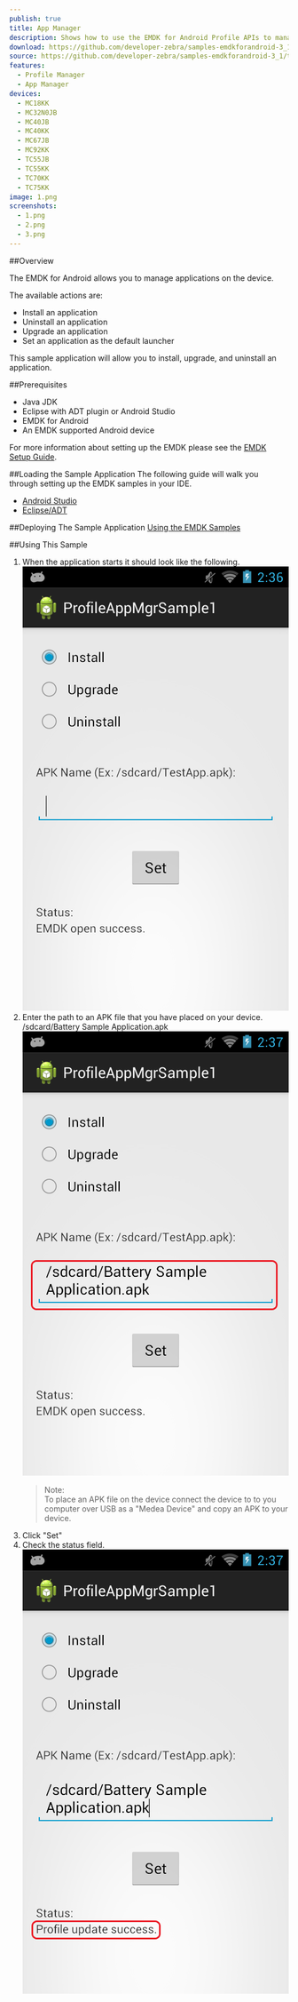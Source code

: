 ```yaml
---
publish: true
title: App Manager
description: Shows how to use the EMDK for Android Profile APIs to manage App Manager profiles.
download: https://github.com/developer-zebra/samples-emdkforandroid-3_1/archive/ProfileAppMgrSample1.zip
source: https://github.com/developer-zebra/samples-emdkforandroid-3_1/tree/ProfileAppMgrSample1
features: 
  - Profile Manager
  - App Manager
devices: 
  - MC18KK
  - MC32N0JB
  - MC40JB
  - MC40KK
  - MC67JB
  - MC92KK
  - TC55JB
  - TC55KK
  - TC70KK
  - TC75KK
image: 1.png
screenshots: 
  - 1.png
  - 2.png
  - 3.png
---
```


##Overview

The EMDK for Android allows you to manage applications on the device. 

The available actions are:  
- Install an application
- Uninstall an application
- Upgrade an application  
- Set an application as the default launcher 

This sample application will allow you to install, upgrade, and uninstall an application. 

##Prerequisites
- Java JDK 
- Eclipse with ADT plugin or  Android Studio
- EMDK for Android  
- An EMDK supported Android device

For more information about setting up the EMDK please see the [EMDK Setup Guide](../../guide/setup).

##Loading the Sample Application
The following guide will walk you through setting up the EMDK samples in your IDE.

* [Android Studio](../../guide/emdksamples_androidstudio)
* [Eclipse/ADT](../../guide/emdksamples_eclipse)

##Deploying The Sample Application
[Using the EMDK Samples](../../guide/sample/emdksamples)

##Using This Sample
1. When the application starts it should look like the following.  
	![img](../../images/samples/2_1.png)  
2. Enter the path to an APK file that you have placed on your device.  /sdcard/Battery Sample Application.apk
	![img](../../images/samples/2_2.png)  	
	>Note:  
	>To place an APK file on the device connect the device to to you computer over USB as a "Medea Device" and copy an APK to your device.  
3.  Click "Set" 
4.  Check the status field.   
	![img](../../images/samples/2_3.png)  
	

